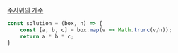 [주사위의 개수](https://school.programmers.co.kr/learn/courses/30/lessons/120845)

```js
const solution = (box, n) => {
    const [a, b, c] = box.map(v => Math.trunc(v/n));
    return a * b * c;
}
```